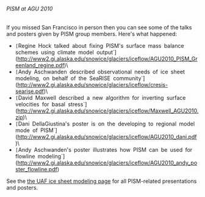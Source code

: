 ###### PISM at AGU 2010

If you missed San Francisco in person then you can see some of the talks
and posters given by PISM group members. Here\'s what happened:

* `[`Regine`` ``Hock`` ``talked`` ``about`` ``fixing`` ``PISM's`` ``surface`` ``mass`` ``balance`` ``schemes`` ``using`` ``climate`` ``model`` ``output`](http://www2.gi.alaska.edu/snowice/glaciers/iceflow/AGU2010_PISM_Greenland_regine.pdf)\
* `[`Andy`` ``Aschwanden`` ``described`` ``observational`` ``needs`` ``of`` ``ice`` ``sheet`` ``modeling,`` ``on`` ``behalf`` ``of`` ``the`` ``SeaRISE`` ``community`](http://www2.gi.alaska.edu/snowice/glaciers/iceflow/cresis-searise.pdf)\
* `[`David`` ``Maxwell`` ``described`` ``a`` ``new`` ``algorithm`` ``for`` ``inverting`` ``surface`` ``velocities`` ``for`` ``basal`` ``stress`](http://www2.gi.alaska.edu/snowice/glaciers/iceflow/Maxwell_AGU2010.zip)\
* `[`Dani`` ``DellaGiustina's`` ``poster`` ``is`` ``on`` ``the`` ``developing`` ``to`` ``regional`` ``model`` ``mode`` ``of`` ``PISM`](http://www2.gi.alaska.edu/snowice/glaciers/iceflow/AGU2010_dani.pdf)\
* `[`Andy`` ``Aschwanden's`` ``poster`` ``illustrates`` ``how`` ``PISM`` ``can`` ``be`` ``used`` ``for`` ``flowline`` ``modeling`](http://www2.gi.alaska.edu/snowice/glaciers/iceflow/AGU2010_andy_poster_flowline.pdf)

See the [the UAF ice sheet modeling
page](http://www2.gi.alaska.edu/snowice/glaciers/iceflow/#posters)
for all PISM-related presentations and posters.
